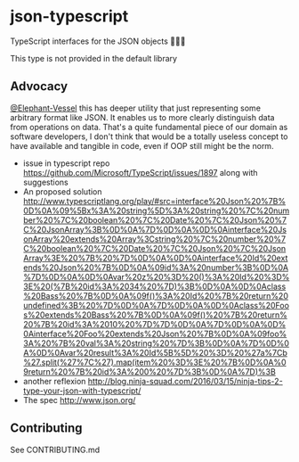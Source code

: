 # json-typescript
TypeScript interfaces for the JSON objects :rooster::koala::dragon:

This type is not provided in the default library

## Advocacy

[@Elephant-Vessel](https://github.com/Microsoft/TypeScript/issues/1897#issuecomment-271146964) this has deeper utility that just representing some arbitrary format like JSON. It enables us to more clearly distinguish data from operations on data. That's a quite fundamental piece of our domain as software developers, I don't think that would be a totally useless concept to have available and tangible in code, even if OOP still might be the norm.


* issue in typescript repo https://github.com/Microsoft/TypeScript/issues/1897 along with suggestions
* An proposed solution http://www.typescriptlang.org/play/#src=interface%20Json%20%7B%0D%0A%09%5Bx%3A%20string%5D%3A%20string%20%7C%20number%20%7C%20boolean%20%7C%20Date%20%7C%20Json%20%7C%20JsonArray%3B%0D%0A%7D%0D%0A%0D%0Ainterface%20JsonArray%20extends%20Array%3Cstring%20%7C%20number%20%7C%20boolean%20%7C%20Date%20%7C%20Json%20%7C%20JsonArray%3E%20%7B%20%7D%0D%0A%0D%0Ainterface%20Id%20extends%20Json%20%7B%0D%0A%09id%3A%20number%3B%0D%0A%7D%0D%0A%0D%0Avar%20z%20%3D%20()%3A%20Id%20%3D%3E%20(%7B%20id%3A%2034%20%7D)%3B%0D%0A%0D%0Aclass%20Bass%20%7B%0D%0A%09f()%3A%20Id%20%7B%20return%20undefined%3B%20%7D%0D%0A%7D%0D%0A%0D%0Aclass%20Foos%20extends%20Bass%20%7B%0D%0A%09f()%20%7B%20return%20%7B%20id%3A%2010%20%7D%7D%0D%0A%7D%0D%0A%0D%0Ainterface%20Foo%20extends%20Json%20%7B%0D%0A%09foo%3A%20%7B%20val%3A%20string%20%7D%3B%0D%0A%7D%0D%0A%0D%0Avar%20result%3A%20Id%5B%5D%20%3D%20%27a%7Cb%27.split(%27%7C%27).map(item%20%3D%3E%20%7B%0D%0A%09return%20%7B%20id%3A%200%20%7D%3B%0D%0A%7D)%3B
* another reflexion http://blog.ninja-squad.com/2016/03/15/ninja-tips-2-type-your-json-with-typescript/
* The spec http://www.json.org/


## Contributing
See CONTRIBUTING.md
